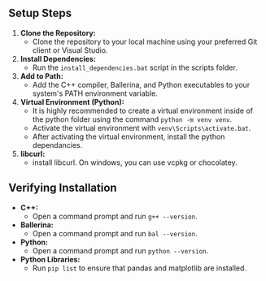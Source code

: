 ## Setup Steps

1.  **Clone the Repository:**
    * Clone the repository to your local machine using your preferred Git client or Visual Studio.
2.  **Install Dependencies:**
    * Run the `install_dependencies.bat` script in the scripts folder.
3.  **Add to Path:**
    * Add the C++ compiler, Ballerina, and Python executables to your system's PATH environment variable.
4.  **Virtual Environment (Python):**
    * It is highly recommended to create a virtual environment inside of the python folder using the command `python -m venv venv`.
    * Activate the virtual environment with `venv\Scripts\activate.bat`.
    * After activating the virtual environment, install the python dependancies.
5.  **libcurl:**
    * install libcurl. On windows, you can use vcpkg or chocolatey.

## Verifying Installation

* **C++:**
    * Open a command prompt and run `g++ --version`.
* **Ballerina:**
    * Open a command prompt and run `bal --version`.
* **Python:**
    * Open a command prompt and run `python --version`.
* **Python Libraries:**
    * Run `pip list` to ensure that pandas and matplotlib are installed.
